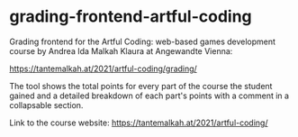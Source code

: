# grading-frontend-artful-coding
Grading frontend for the Artful Coding: web-based games development course by Andrea Ida Malkah Klaura at Angewandte Vienna:

https://tantemalkah.at/2021/artful-coding/grading/

The tool shows the total points for every part of the course the student gained and a detailed breakdown of each part's points with a comment in a collapsable section. 

Link to the course website: 
https://tantemalkah.at/2021/artful-coding/
